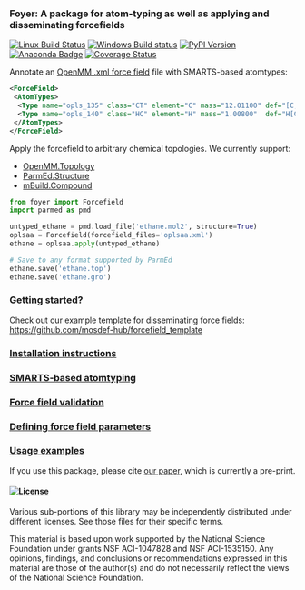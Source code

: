 ### Foyer: A package for atom-typing as well as applying and disseminating forcefields

[![Linux Build Status](https://travis-ci.org/mosdef-hub/foyer.svg?branch=master)](https://travis-ci.org/mosdef-hub/foyer)
[![Windows Build status](https://ci.appveyor.com/api/projects/status/r6b2ny2hjo1t1ulb/branch/master?svg=true)](https://ci.appveyor.com/project/ctk3b/foyer/branch/master)
[![PyPI Version](https://badge.fury.io/py/foyer.svg)](https://pypi.python.org/pypi/foyer)
[![Anaconda Badge](https://anaconda.org/mosdef/foyer/badges/version.svg)](https://anaconda.org/mosdef/foyer)
[![Coverage Status](https://coveralls.io/repos/github/mosdef-hub/foyer/badge.svg?branch=master)](https://coveralls.io/github/mosdef-hub/foyer?branch=master)

Annotate an [OpenMM .xml force field](http://docs.openmm.org/7.0.0/userguide/application.html#creating-force-fields)
file with SMARTS-based atomtypes:

```xml
<ForceField>
 <AtomTypes>
  <Type name="opls_135" class="CT" element="C" mass="12.01100" def="[C;X4](C)(H)(H)H" desc="alkane CH3"/>
  <Type name="opls_140" class="HC" element="H" mass="1.00800"  def="H[C;X4]" desc="alkane H"/>
 </AtomTypes>
</ForceField>
```

Apply the forcefield to arbitrary chemical topologies. We currently support:

* [OpenMM.Topology](http://docs.openmm.org/7.0.0/api-python/generated/simtk.openmm.app.topology.Topology.html#)
* [ParmEd.Structure](http://parmed.github.io/ParmEd/html/structure.html)
* [mBuild.Compound](http://mosdef-hub.github.io/mbuild/data_structures.html)

```python
from foyer import Forcefield
import parmed as pmd

untyped_ethane = pmd.load_file('ethane.mol2', structure=True)
oplsaa = Forcefield(forcefield_files='oplsaa.xml')
ethane = oplsaa.apply(untyped_ethane)

# Save to any format supported by ParmEd
ethane.save('ethane.top')
ethane.save('ethane.gro')
```
### Getting started?
Check out our example template for disseminating force fields:
https://github.com/mosdef-hub/forcefield_template

### [Installation instructions](docs/installation.rst)

### [SMARTS-based atomtyping](docs/smarts.rst)

### [Force field validation](docs/validation.rst)

### [Defining force field parameters](docs/parameter_definitions.md)

### [Usage examples](docs/usage_examples.rst)


If you use this package, please cite [our paper](https://arxiv.org/abs/1812.06779), which is currently a pre-print.

#### [![License](https://img.shields.io/badge/license-MIT-blue.svg)](http://opensource.org/licenses/MIT)

Various sub-portions of this library may be independently distributed under
different licenses. See those files for their specific terms.

This material is based upon work supported by the National Science Foundation under grants NSF ACI-1047828 and NSF ACI-1535150. Any opinions, findings, and conclusions or recommendations expressed in this material are those of the author(s) and do not necessarily reflect the views of the National Science Foundation.

